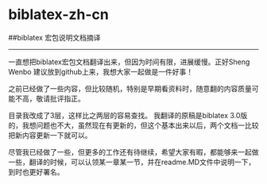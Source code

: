 # biblatex-zh-cn
##biblatex 宏包说明文档摘译

---------------------
一直想把biblatex宏包文档翻译出来，但因为时间有限，进展缓慢。正好Sheng Wenbo 建议放到github上来，我想大家一起做是一件好事！

之前已经做了一些内容，但比较随机，特别是早期看资料时，随意翻的内容质量可能不高，敬请批评指正。

目录我改成了3层，这样比之两层的容易查找。
我翻译的原稿是biblatex 3.0版的，我想问题也不大，虽然现在有更新的，但这个基本出来以后，两个文档一比较把新内容更新一下就可以。


尽管我已经做了一些，但更多的工作还有待继续，希望大家有暇，都能够来一起做一些，翻译的时候，可以认领某一章某一节，并在readme.MD文件中说明一下，到时也更好署名。
